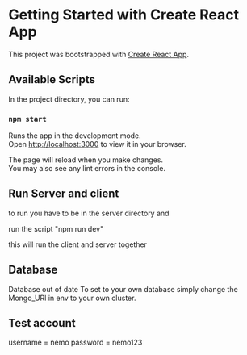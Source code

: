 # Getting Started with Create React App

This project was bootstrapped with [Create React App](https://github.com/facebook/create-react-app).

## Available Scripts

In the project directory, you can run:

### `npm start`

Runs the app in the development mode.\
Open [http://localhost:3000](http://localhost:3000) to view it in your browser.

The page will reload when you make changes.\
You may also see any lint errors in the console.

## Run Server and client 

to run you have to be in the server directory and 

run the script "npm run dev"

this will run the client and server together

## Database

Database out of date
To set to your own database simply change the Mongo_URl in env to your own cluster.

## Test account 

username = nemo
password = nemo123
